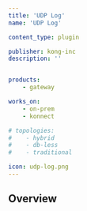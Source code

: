 ```yaml
---
title: 'UDP Log'
name: 'UDP Log'

content_type: plugin

publisher: kong-inc
description: ''


products:
    - gateway

works_on:
    - on-prem
    - konnect

# topologies:
#    - hybrid
#    - db-less
#    - traditional

icon: udp-log.png
---
```


## Overview
